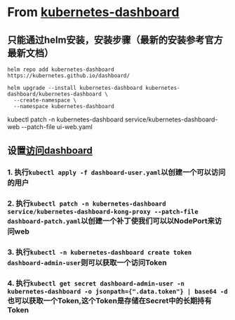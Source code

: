 # From [kubernetes-dashboard](https://github.com/kubernetes/dashboard#kubernetes-dashboard)

## 只能通过helm安装，安装步骤（最新的安装参考官方最新文档）
```shell
helm repo add kubernetes-dashboard https://kubernetes.github.io/dashboard/

helm upgrade --install kubernetes-dashboard kubernetes-dashboard/kubernetes-dashboard \
  --create-namespace \
  --namespace kubernetes-dashboard

```
kubectl patch -n kubernetes-dashboard   service/kubernetes-dashboard-web --patch-file ui-web.yaml
## 设置[访问dashboard](https://github.com/kubernetes/dashboard/blob/master/docs/user/access-control/creating-sample-user.md)
### 1. 执行`kubectl apply -f dashboard-user.yaml`以创建一个可以访问的用户
### 2. 执行`kubectl patch -n kubernetes-dashboard service/kubernetes-dashboard-kong-proxy --patch-file dashboard-patch.yaml`以创建一个补丁使我们可以以NodePort来访问web
### 3. 执行`kubectl -n kubernetes-dashboard create token dashboard-admin-user`则可以获取一个访问Token
### 4. 执行`kubectl get secret dashboard-admin-user -n kubernetes-dashboard -o jsonpath={".data.token"} | base64 -d`也可以获取一个Token,这个Token是存储在Secret中的长期持有Token
